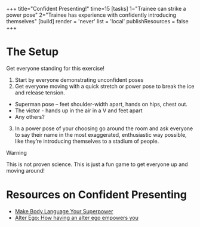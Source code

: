 +++
title="Confident Presenting!"
time=15
[tasks]
    1="Trainee can strike a power pose"
    2="Trainee has experience with confidently introducing themselves"
[build]
  render = 'never'
  list = 'local'
  publishResources = false
+++

# The Setup

Get everyone standing for this exercise!

1. Start by everyone demonstrating unconfident poses
2. Get everyone moving with a quick stretch or power pose to break the ice and release tension.

- Superman pose – feet shoulder-width apart, hands on hips, chest out.
- The victor - hands up in the air in a V and feet apart
- Any others?

3. In a power pose of your choosing go around the room and ask everyone to say their name in the most exaggerated, enthusiastic way possible, like they’re introducing themselves to a stadium of people.

> [!WARNING]  
> This is not proven science. This is just a fun game to get everyone up and moving around!

# Resources on Confident Presenting

- [Make Body Language Your Superpower](https://www.youtube.com/watch?v=cFLjudWTuGQ&ab_channel=StanfordGraduateSchoolofBusiness)
- [Alter Ego: How having an alter ego empowers you](https://www.bbc.com/worklife/article/20200817-the-batman-effect-how-having-an-alter-ego-empowers-you)
